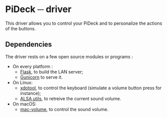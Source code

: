 # PiDeck ─ driver  
This driver allows you to control your PiDeck and to personalize the actions of the buttons.


## Dependencies
The driver rests on a few open source modules or programs :
* On every platform :
    * [Flask](https://github.com/pallets/flask), to build the LAN server;
    * [Gunicorn](https://github.com/benoitc/gunicorn) to serve it.
* On Linux:
    * [xdotool](https://github.com/jordansissel/xdotool), to control the keyboard (simulate a volume button press for instance);
    * [ALSA utils](https://github.com/alsa-project/alsa-utils), to retreive the current sound volume.
* On macOS:
    * [mac-volume](https://github.com/andrewp-as-is/mac-volume), to control the sound volume.